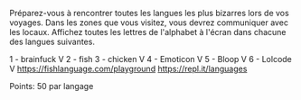 Préparez-vous à rencontrer toutes les langues les plus bizarres lors de vos voyages. 
Dans les zones que vous visitez, vous devrez communiquer avec les locaux.
Affichez toutes les lettres de l'alphabet à l'écran dans chacune des langues suivantes.

1 - brainfuck V
2 - fish 
3 - chicken V
4 - Emoticon V
5 - Bloop V
6 - Lolcode V
https://fishlanguage.com/playground
https://repl.it/languages

Points: 50 par langage


